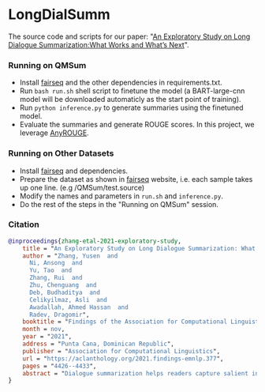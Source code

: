 # LongDialSumm
The source code and scripts for our paper: "[An Exploratory Study on Long Dialogue Summarization:What Works and What’s Next](https://arxiv.org/pdf/2109.04609.pdf)".

### Running on QMSum
- Install [fairseq](https://github.com/pytorch/fairseq) and the other dependencies in requirements.txt.
- Run `bash run.sh` shell script to finetune the model (a BART-large-cnn model will be downloaded automaticly as the start point of training).
- Run `python inference.py` to generate summaries using the finetuned model.
- Evaluate the summaries and generate ROUGE scores. In this project, we leverage [AnyROUGE](https://github.com/chatc/AnyROUGE).

### Running on Other Datasets
- Install [fairseq](https://github.com/pytorch/fairseq) and dependencies.
- Prepare the dataset as shown in [fairseq](https://github.com/pytorch/fairseq) website, i.e. each sample takes up one line. (e.g /QMSum/test.source)
- Modify the names and parameters in `run.sh` and `inference.py`.
- Do the rest of the steps in the "Running on QMSum" session.

### Citation
``` bibtex
@inproceedings{zhang-etal-2021-exploratory-study,
    title = "An Exploratory Study on Long Dialogue Summarization: What Works and What{'}s Next",
    author = "Zhang, Yusen  and
      Ni, Ansong  and
      Yu, Tao  and
      Zhang, Rui  and
      Zhu, Chenguang  and
      Deb, Budhaditya  and
      Celikyilmaz, Asli  and
      Awadallah, Ahmed Hassan  and
      Radev, Dragomir",
    booktitle = "Findings of the Association for Computational Linguistics: EMNLP 2021",
    month = nov,
    year = "2021",
    address = "Punta Cana, Dominican Republic",
    publisher = "Association for Computational Linguistics",
    url = "https://aclanthology.org/2021.findings-emnlp.377",
    pages = "4426--4433",
    abstract = "Dialogue summarization helps readers capture salient information from long conversations in meetings, interviews, and TV series. However, real-world dialogues pose a great challenge to current summarization models, as the dialogue length typically exceeds the input limits imposed by recent transformer-based pre-trained models, and the interactive nature of dialogues makes relevant information more context-dependent and sparsely distributed than news articles. In this work, we perform a comprehensive study on long dialogue summarization by investigating three strategies to deal with the lengthy input problem and locate relevant information: (1) extended transformer models such as Longformer, (2) retrieve-then-summarize pipeline models with several dialogue utterance retrieval methods, and (3) hierarchical dialogue encoding models such as HMNet. Our experimental results on three long dialogue datasets (QMSum, MediaSum, SummScreen) show that the retrieve-then-summarize pipeline models yield the best performance. We also demonstrate that the summary quality can be further improved with a stronger retrieval model and pretraining on proper external summarization datasets.",
}
```
